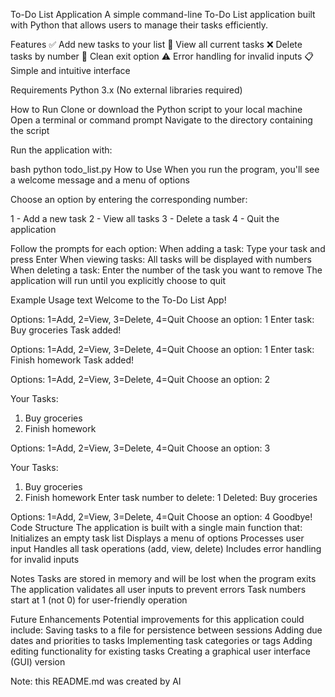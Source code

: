 To-Do List Application
A simple command-line To-Do List application built with Python that allows users to manage their tasks efficiently.

Features
✅ Add new tasks to your list
👀 View all current tasks
❌ Delete tasks by number
🚪 Clean exit option
⚠️ Error handling for invalid inputs
📋 Simple and intuitive interface

Requirements
Python 3.x (No external libraries required)

How to Run
Clone or download the Python script to your local machine
Open a terminal or command prompt
Navigate to the directory containing the script

Run the application with:

bash
python todo_list.py
How to Use
When you run the program, you'll see a welcome message and a menu of options

Choose an option by entering the corresponding number:

1 - Add a new task
2 - View all tasks
3 - Delete a task
4 - Quit the application

Follow the prompts for each option:
When adding a task: Type your task and press Enter
When viewing tasks: All tasks will be displayed with numbers
When deleting a task: Enter the number of the task you want to remove
The application will run until you explicitly choose to quit

Example Usage
text
Welcome to the To-Do List App!

Options: 1=Add, 2=View, 3=Delete, 4=Quit
Choose an option: 1
Enter task: Buy groceries
Task added!

Options: 1=Add, 2=View, 3=Delete, 4=Quit
Choose an option: 1
Enter task: Finish homework
Task added!

Options: 1=Add, 2=View, 3=Delete, 4=Quit
Choose an option: 2

Your Tasks:
1. Buy groceries
2. Finish homework

Options: 1=Add, 2=View, 3=Delete, 4=Quit
Choose an option: 3

Your Tasks:
1. Buy groceries
2. Finish homework
Enter task number to delete: 1
Deleted: Buy groceries

Options: 1=Add, 2=View, 3=Delete, 4=Quit
Choose an option: 4
Goodbye!
Code Structure
The application is built with a single main function that:
Initializes an empty task list
Displays a menu of options
Processes user input
Handles all task operations (add, view, delete)
Includes error handling for invalid inputs

Notes
Tasks are stored in memory and will be lost when the program exits
The application validates all user inputs to prevent errors
Task numbers start at 1 (not 0) for user-friendly operation

Future Enhancements
Potential improvements for this application could include:
Saving tasks to a file for persistence between sessions
Adding due dates and priorities to tasks
Implementing task categories or tags
Adding editing functionality for existing tasks
Creating a graphical user interface (GUI) version


Note: this README.md was created by AI